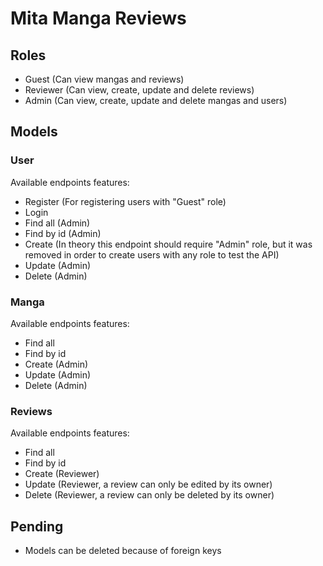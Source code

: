 # Mita Manga Reviews

## Roles
- Guest (Can view mangas and reviews)
- Reviewer (Can view, create, update and delete reviews)
- Admin (Can view, create, update and delete mangas and users)

## Models

### User
Available endpoints features:
- Register (For registering users with "Guest" role)
- Login
- Find all (Admin)
- Find by id (Admin)
- Create (In theory this endpoint should require "Admin" role, but it was removed in order to create users with any role to test the API)
- Update (Admin)
- Delete (Admin)

### Manga
Available endpoints features:
- Find all
- Find by id
- Create (Admin)
- Update (Admin)
- Delete (Admin)

### Reviews
Available endpoints features:
- Find all
- Find by id
- Create (Reviewer)
- Update (Reviewer, a review can only be edited by its owner)
- Delete (Reviewer, a review can only be deleted by its owner)

## Pending
- Models can be deleted because of foreign keys
